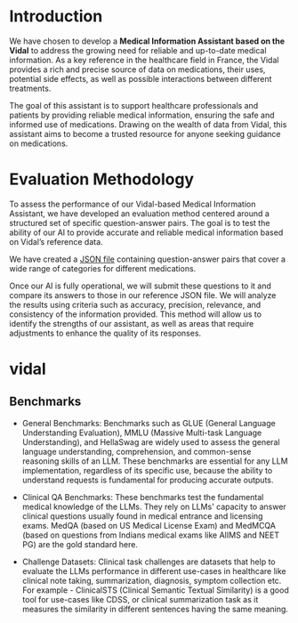 # Introduction

We have chosen to develop a **Medical Information Assistant based on the Vidal** to address the growing need for reliable and up-to-date medical information. As a key reference in the healthcare field in France, the Vidal provides a rich and precise source of data on medications, their uses, potential side effects, as well as possible interactions between different treatments.

The goal of this assistant is to support healthcare professionals and patients by providing reliable medical information, ensuring the safe and informed use of medications. Drawing on the wealth of data from Vidal, this assistant aims to become a trusted resource for anyone seeking guidance on medications.


# Evaluation Methodology

To assess the performance of our Vidal-based Medical Information Assistant, we have developed an evaluation method centered around a structured set of specific question-answer pairs. The goal is to test the ability of our AI to provide accurate and reliable medical information based on Vidal’s reference data.

We have created a [JSON file](https://github.com/nlahary/vidal/blob/main/QA_evaluation.json) containing question-answer pairs that cover a wide range of categories for different medications.

Once our AI is fully operational, we will submit these questions to it and compare its answers to those in our reference JSON file. We will analyze the results using criteria such as accuracy, precision, relevance, and consistency of the information provided. This method will allow us to identify the strengths of our assistant, as well as areas that require adjustments to enhance the quality of its responses.




# vidal

## Benchmarks 

* General Benchmarks: Benchmarks such as GLUE (General Language Understanding Evaluation), MMLU (Massive Multi-task Language Understanding), and HellaSwag are widely used to assess the general language understanding, comprehension, and common-sense reasoning skills of an LLM. These benchmarks are essential for any LLM implementation, regardless of its specific use, because the ability to understand requests is fundamental for producing accurate outputs.
  
* Clinical QA Benchmarks: These benchmarks test the fundamental medical knowledge of the LLMs. They rely on LLMs' capacity to answer clinical questions usually found in medical entrance and licensing exams. MedQA (based on US Medical License Exam) and MedMCQA (based on questions from Indians medical exams like AIIMS and NEET PG) are the gold standard here.
  
* Challenge Datasets: Clinical task challenges are datasets that help to evaluate the LLMs performance in different use-cases in healthcare like clinical note taking, summarization, diagnosis, symptom collection etc.  For example - ClinicalSTS (Clinical Semantic Textual Similarity) is a good tool for use-cases like CDSS, or clinical summarization task as it measures the similarity in different sentences having the same meaning.
